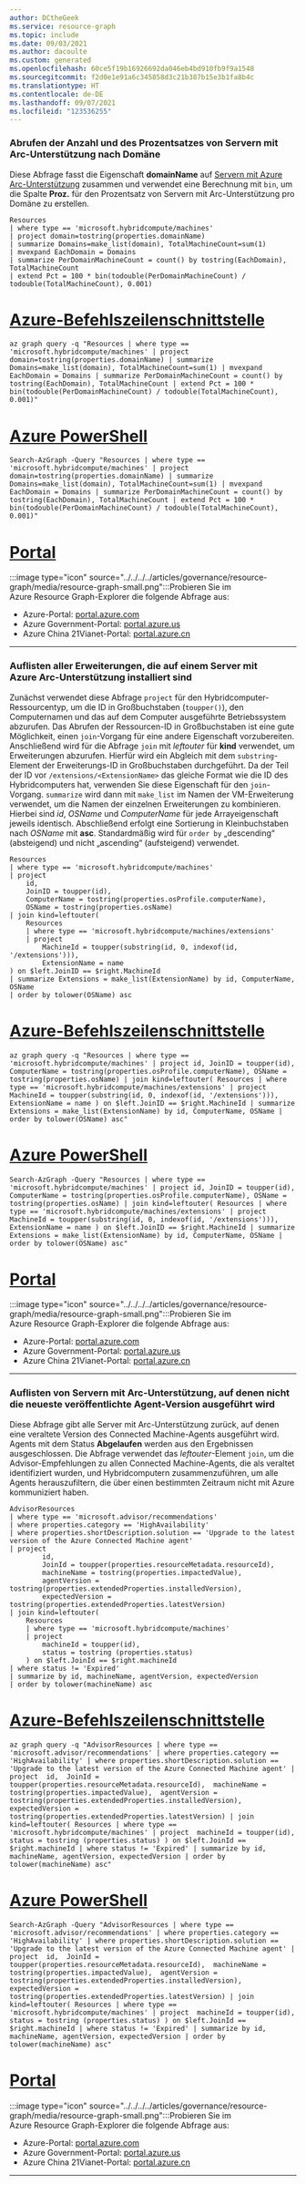 ```yaml
---
author: DCtheGeek
ms.service: resource-graph
ms.topic: include
ms.date: 09/03/2021
ms.author: dacoulte
ms.custom: generated
ms.openlocfilehash: 60ce5f19b16926692da046eb4bd910fb9f9a1548
ms.sourcegitcommit: f2d0e1e91a6c345858d3c21b387b15e3b1fa8b4c
ms.translationtype: HT
ms.contentlocale: de-DE
ms.lasthandoff: 09/07/2021
ms.locfileid: "123536255"
---
```

### <a name="get-count-and-percentage-of-arc-enabled-servers-by-domain"></a>Abrufen der Anzahl und des Prozentsatzes von Servern mit Arc-Unterstützung nach Domäne

Diese Abfrage fasst die Eigenschaft **domainName** auf [Servern mit Azure Arc-Unterstützung](../../../../articles/azure-arc/servers/overview.md) zusammen und verwendet eine Berechnung mit `bin`, um die Spalte **Proz.** für den Prozentsatz von Servern mit Arc-Unterstützung pro Domäne zu erstellen.

```kusto
Resources
| where type == 'microsoft.hybridcompute/machines'
| project domain=tostring(properties.domainName)
| summarize Domains=make_list(domain), TotalMachineCount=sum(1)
| mvexpand EachDomain = Domains
| summarize PerDomainMachineCount = count() by tostring(EachDomain), TotalMachineCount
| extend Pct = 100 * bin(todouble(PerDomainMachineCount) / todouble(TotalMachineCount), 0.001)
```

# <a name="azure-cli"></a>[Azure-Befehlszeilenschnittstelle](#tab/azure-cli)

```azurecli-interactive
az graph query -q "Resources | where type == 'microsoft.hybridcompute/machines' | project domain=tostring(properties.domainName) | summarize Domains=make_list(domain), TotalMachineCount=sum(1) | mvexpand EachDomain = Domains | summarize PerDomainMachineCount = count() by tostring(EachDomain), TotalMachineCount | extend Pct = 100 * bin(todouble(PerDomainMachineCount) / todouble(TotalMachineCount), 0.001)"
```

# <a name="azure-powershell"></a>[Azure PowerShell](#tab/azure-powershell)

```azurepowershell-interactive
Search-AzGraph -Query "Resources | where type == 'microsoft.hybridcompute/machines' | project domain=tostring(properties.domainName) | summarize Domains=make_list(domain), TotalMachineCount=sum(1) | mvexpand EachDomain = Domains | summarize PerDomainMachineCount = count() by tostring(EachDomain), TotalMachineCount | extend Pct = 100 * bin(todouble(PerDomainMachineCount) / todouble(TotalMachineCount), 0.001)"
```

# <a name="portal"></a>[Portal](#tab/azure-portal)

:::image type="icon" source="../../../../articles/governance/resource-graph/media/resource-graph-small.png":::Probieren Sie im Azure Resource Graph-Explorer die folgende Abfrage aus:

- Azure-Portal: <a href="https://portal.azure.com/?feature.customportal=false#blade/HubsExtension/ArgQueryBlade/query/Resources%0a%7c%20where%20type%20%3d%3d%20%27microsoft.hybridcompute%2fmachines%27%0a%7c%20project%20domain%3dtostring(properties.domainName)%0a%7c%20summarize%20Domains%3dmake_list(domain)%2c%20TotalMachineCount%3dsum(1)%0a%7c%20mvexpand%20EachDomain%20%3d%20Domains%0a%7c%20summarize%20PerDomainMachineCount%20%3d%20count()%20by%20tostring(EachDomain)%2c%20TotalMachineCount%0a%7c%20extend%20Pct%20%3d%20100%20*%20bin(todouble(PerDomainMachineCount)%20%2f%20todouble(TotalMachineCount)%2c%200.001)" target="_blank">portal.azure.com</a>
- Azure Government-Portal: <a href="https://portal.azure.us/?feature.customportal=false#blade/HubsExtension/ArgQueryBlade/query/Resources%0a%7c%20where%20type%20%3d%3d%20%27microsoft.hybridcompute%2fmachines%27%0a%7c%20project%20domain%3dtostring(properties.domainName)%0a%7c%20summarize%20Domains%3dmake_list(domain)%2c%20TotalMachineCount%3dsum(1)%0a%7c%20mvexpand%20EachDomain%20%3d%20Domains%0a%7c%20summarize%20PerDomainMachineCount%20%3d%20count()%20by%20tostring(EachDomain)%2c%20TotalMachineCount%0a%7c%20extend%20Pct%20%3d%20100%20*%20bin(todouble(PerDomainMachineCount)%20%2f%20todouble(TotalMachineCount)%2c%200.001)" target="_blank">portal.azure.us</a>
- Azure China 21Vianet-Portal: <a href="https://portal.azure.cn/?feature.customportal=false#blade/HubsExtension/ArgQueryBlade/query/Resources%0a%7c%20where%20type%20%3d%3d%20%27microsoft.hybridcompute%2fmachines%27%0a%7c%20project%20domain%3dtostring(properties.domainName)%0a%7c%20summarize%20Domains%3dmake_list(domain)%2c%20TotalMachineCount%3dsum(1)%0a%7c%20mvexpand%20EachDomain%20%3d%20Domains%0a%7c%20summarize%20PerDomainMachineCount%20%3d%20count()%20by%20tostring(EachDomain)%2c%20TotalMachineCount%0a%7c%20extend%20Pct%20%3d%20100%20*%20bin(todouble(PerDomainMachineCount)%20%2f%20todouble(TotalMachineCount)%2c%200.001)" target="_blank">portal.azure.cn</a>

---

### <a name="list-all-extensions-installed-on-an-azure-arc-enabled-server"></a>Auflisten aller Erweiterungen, die auf einem Server mit Azure Arc-Unterstützung installiert sind

Zunächst verwendet diese Abfrage `project` für den Hybridcomputer-Ressourcentyp, um die ID in Großbuchstaben (`toupper()`), den Computernamen und das auf dem Computer ausgeführte Betriebssystem abzurufen. Das Abrufen der Ressourcen-ID in Großbuchstaben ist eine gute Möglichkeit, einen `join`-Vorgang für eine andere Eigenschaft vorzubereiten. Anschließend wird für die Abfrage `join` mit _leftouter_ für **kind** verwendet, um Erweiterungen abzurufen. Hierfür wird ein Abgleich mit dem `substring`-Element der Erweiterungs-ID in Großbuchstaben durchgeführt. Da der Teil der ID vor `/extensions/<ExtensionName>` das gleiche Format wie die ID des Hybridcomputers hat, verwenden Sie diese Eigenschaft für den `join`-Vorgang. `summarize` wird dann mit `make_list` im Namen der VM-Erweiterung verwendet, um die Namen der einzelnen Erweiterungen zu kombinieren. Hierbei sind _id_, _OSName_ und _ComputerName_ für jede Arrayeigenschaft jeweils identisch. Abschließend erfolgt eine Sortierung in Kleinbuchstaben nach _OSName_ mit **asc**. Standardmäßig wird für `order by` „descending“ (absteigend) und nicht „ascending“ (aufsteigend) verwendet.

```kusto
Resources
| where type == 'microsoft.hybridcompute/machines'
| project
    id,
    JoinID = toupper(id),
    ComputerName = tostring(properties.osProfile.computerName),
    OSName = tostring(properties.osName)
| join kind=leftouter(
    Resources
    | where type == 'microsoft.hybridcompute/machines/extensions'
    | project
        MachineId = toupper(substring(id, 0, indexof(id, '/extensions'))),
        ExtensionName = name
) on $left.JoinID == $right.MachineId
| summarize Extensions = make_list(ExtensionName) by id, ComputerName, OSName
| order by tolower(OSName) asc
```

# <a name="azure-cli"></a>[Azure-Befehlszeilenschnittstelle](#tab/azure-cli)

```azurecli-interactive
az graph query -q "Resources | where type == 'microsoft.hybridcompute/machines' | project id, JoinID = toupper(id), ComputerName = tostring(properties.osProfile.computerName), OSName = tostring(properties.osName) | join kind=leftouter( Resources | where type == 'microsoft.hybridcompute/machines/extensions' | project  MachineId = toupper(substring(id, 0, indexof(id, '/extensions'))),  ExtensionName = name ) on $left.JoinID == $right.MachineId | summarize Extensions = make_list(ExtensionName) by id, ComputerName, OSName | order by tolower(OSName) asc"
```

# <a name="azure-powershell"></a>[Azure PowerShell](#tab/azure-powershell)

```azurepowershell-interactive
Search-AzGraph -Query "Resources | where type == 'microsoft.hybridcompute/machines' | project id, JoinID = toupper(id), ComputerName = tostring(properties.osProfile.computerName), OSName = tostring(properties.osName) | join kind=leftouter( Resources | where type == 'microsoft.hybridcompute/machines/extensions' | project  MachineId = toupper(substring(id, 0, indexof(id, '/extensions'))),  ExtensionName = name ) on $left.JoinID == $right.MachineId | summarize Extensions = make_list(ExtensionName) by id, ComputerName, OSName | order by tolower(OSName) asc"
```

# <a name="portal"></a>[Portal](#tab/azure-portal)

:::image type="icon" source="../../../../articles/governance/resource-graph/media/resource-graph-small.png":::Probieren Sie im Azure Resource Graph-Explorer die folgende Abfrage aus:

- Azure-Portal: <a href="https://portal.azure.com/?feature.customportal=false#blade/HubsExtension/ArgQueryBlade/query/Resources%0a%7c%20where%20type%20%3d%3d%20%27microsoft.hybridcompute%2fmachines%27%0a%7c%20project%0a%09id%2c%0a%09JoinID%20%3d%20toupper(id)%2c%0a%09ComputerName%20%3d%20tostring(properties.osProfile.computerName)%2c%0a%09OSName%20%3d%20tostring(properties.osName)%0a%7c%20join%20kind%3dleftouter(%0a%09Resources%0a%09%7c%20where%20type%20%3d%3d%20%27microsoft.hybridcompute%2fmachines%2fextensions%27%0a%09%7c%20project%0a%09%09MachineId%20%3d%20toupper(substring(id%2c%200%2c%20indexof(id%2c%20%27%2fextensions%27)))%2c%0a%09%09ExtensionName%20%3d%20name%0a)%20on%20%24left.JoinID%20%3d%3d%20%24right.MachineId%0a%7c%20summarize%20Extensions%20%3d%20make_list(ExtensionName)%20by%20id%2c%20ComputerName%2c%20OSName%0a%7c%20order%20by%20tolower(OSName)%20asc" target="_blank">portal.azure.com</a>
- Azure Government-Portal: <a href="https://portal.azure.us/?feature.customportal=false#blade/HubsExtension/ArgQueryBlade/query/Resources%0a%7c%20where%20type%20%3d%3d%20%27microsoft.hybridcompute%2fmachines%27%0a%7c%20project%0a%09id%2c%0a%09JoinID%20%3d%20toupper(id)%2c%0a%09ComputerName%20%3d%20tostring(properties.osProfile.computerName)%2c%0a%09OSName%20%3d%20tostring(properties.osName)%0a%7c%20join%20kind%3dleftouter(%0a%09Resources%0a%09%7c%20where%20type%20%3d%3d%20%27microsoft.hybridcompute%2fmachines%2fextensions%27%0a%09%7c%20project%0a%09%09MachineId%20%3d%20toupper(substring(id%2c%200%2c%20indexof(id%2c%20%27%2fextensions%27)))%2c%0a%09%09ExtensionName%20%3d%20name%0a)%20on%20%24left.JoinID%20%3d%3d%20%24right.MachineId%0a%7c%20summarize%20Extensions%20%3d%20make_list(ExtensionName)%20by%20id%2c%20ComputerName%2c%20OSName%0a%7c%20order%20by%20tolower(OSName)%20asc" target="_blank">portal.azure.us</a>
- Azure China 21Vianet-Portal: <a href="https://portal.azure.cn/?feature.customportal=false#blade/HubsExtension/ArgQueryBlade/query/Resources%0a%7c%20where%20type%20%3d%3d%20%27microsoft.hybridcompute%2fmachines%27%0a%7c%20project%0a%09id%2c%0a%09JoinID%20%3d%20toupper(id)%2c%0a%09ComputerName%20%3d%20tostring(properties.osProfile.computerName)%2c%0a%09OSName%20%3d%20tostring(properties.osName)%0a%7c%20join%20kind%3dleftouter(%0a%09Resources%0a%09%7c%20where%20type%20%3d%3d%20%27microsoft.hybridcompute%2fmachines%2fextensions%27%0a%09%7c%20project%0a%09%09MachineId%20%3d%20toupper(substring(id%2c%200%2c%20indexof(id%2c%20%27%2fextensions%27)))%2c%0a%09%09ExtensionName%20%3d%20name%0a)%20on%20%24left.JoinID%20%3d%3d%20%24right.MachineId%0a%7c%20summarize%20Extensions%20%3d%20make_list(ExtensionName)%20by%20id%2c%20ComputerName%2c%20OSName%0a%7c%20order%20by%20tolower(OSName)%20asc" target="_blank">portal.azure.cn</a>

---

### <a name="list-arc-enabled-servers-not-running-latest-released-agent-version"></a>Auflisten von Servern mit Arc-Unterstützung, auf denen nicht die neueste veröffentlichte Agent-Version ausgeführt wird

Diese Abfrage gibt alle Server mit Arc-Unterstützung zurück, auf denen eine veraltete Version des Connected Machine-Agents ausgeführt wird. Agents mit dem Status **Abgelaufen** werden aus den Ergebnissen ausgeschlossen. Die Abfrage verwendet das _leftouter_-Element `join`, um die Advisor-Empfehlungen zu allen Connected Machine-Agents, die als veraltet identifiziert wurden, und Hybridcomputern zusammenzuführen, um alle Agents herauszufiltern, die über einen bestimmten Zeitraum nicht mit Azure kommuniziert haben.

```kusto
AdvisorResources
| where type == 'microsoft.advisor/recommendations'
| where properties.category == 'HighAvailability'
| where properties.shortDescription.solution == 'Upgrade to the latest version of the Azure Connected Machine agent'
| project
        id,
        JoinId = toupper(properties.resourceMetadata.resourceId),
        machineName = tostring(properties.impactedValue),
        agentVersion = tostring(properties.extendedProperties.installedVersion),
        expectedVersion = tostring(properties.extendedProperties.latestVersion)
| join kind=leftouter(
    Resources
    | where type == 'microsoft.hybridcompute/machines'
    | project
        machineId = toupper(id),
        status = tostring (properties.status)
    ) on $left.JoinId == $right.machineId
| where status != 'Expired'
| summarize by id, machineName, agentVersion, expectedVersion
| order by tolower(machineName) asc
```

# <a name="azure-cli"></a>[Azure-Befehlszeilenschnittstelle](#tab/azure-cli)

```azurecli-interactive
az graph query -q "AdvisorResources | where type == 'microsoft.advisor/recommendations' | where properties.category == 'HighAvailability' | where properties.shortDescription.solution == 'Upgrade to the latest version of the Azure Connected Machine agent' | project  id,  JoinId = toupper(properties.resourceMetadata.resourceId),  machineName = tostring(properties.impactedValue),  agentVersion = tostring(properties.extendedProperties.installedVersion),  expectedVersion = tostring(properties.extendedProperties.latestVersion) | join kind=leftouter( Resources | where type == 'microsoft.hybridcompute/machines' | project  machineId = toupper(id),  status = tostring (properties.status) ) on $left.JoinId == $right.machineId | where status != 'Expired' | summarize by id, machineName, agentVersion, expectedVersion | order by tolower(machineName) asc"
```

# <a name="azure-powershell"></a>[Azure PowerShell](#tab/azure-powershell)

```azurepowershell-interactive
Search-AzGraph -Query "AdvisorResources | where type == 'microsoft.advisor/recommendations' | where properties.category == 'HighAvailability' | where properties.shortDescription.solution == 'Upgrade to the latest version of the Azure Connected Machine agent' | project  id,  JoinId = toupper(properties.resourceMetadata.resourceId),  machineName = tostring(properties.impactedValue),  agentVersion = tostring(properties.extendedProperties.installedVersion),  expectedVersion = tostring(properties.extendedProperties.latestVersion) | join kind=leftouter( Resources | where type == 'microsoft.hybridcompute/machines' | project  machineId = toupper(id),  status = tostring (properties.status) ) on $left.JoinId == $right.machineId | where status != 'Expired' | summarize by id, machineName, agentVersion, expectedVersion | order by tolower(machineName) asc"
```

# <a name="portal"></a>[Portal](#tab/azure-portal)

:::image type="icon" source="../../../../articles/governance/resource-graph/media/resource-graph-small.png":::Probieren Sie im Azure Resource Graph-Explorer die folgende Abfrage aus:

- Azure-Portal: <a href="https://portal.azure.com/?feature.customportal=false#blade/HubsExtension/ArgQueryBlade/query/AdvisorResources%0a%7c%20where%20type%20%3d%3d%20%27microsoft.advisor%2frecommendations%27%0a%7c%20where%20properties.category%20%3d%3d%20%27HighAvailability%27%0a%7c%20where%20properties.shortDescription.solution%20%3d%3d%20%27Upgrade%20to%20the%20latest%20version%20of%20the%20Azure%20Connected%20Machine%20agent%27%0a%7c%20project%0a%09%09id%2c%0a%09%09JoinId%20%3d%20toupper(properties.resourceMetadata.resourceId)%2c%0a%09%09machineName%20%3d%20tostring(properties.impactedValue)%2c%0a%09%09agentVersion%20%3d%20tostring(properties.extendedProperties.installedVersion)%2c%0a%09%09expectedVersion%20%3d%20tostring(properties.extendedProperties.latestVersion)%0a%7c%20join%20kind%3dleftouter(%0a%09Resources%0a%09%7c%20where%20type%20%3d%3d%20%27microsoft.hybridcompute%2fmachines%27%0a%09%7c%20project%0a%09%09machineId%20%3d%20toupper(id)%2c%0a%09%09status%20%3d%20tostring%20(properties.status)%0a%09)%20on%20%24left.JoinId%20%3d%3d%20%24right.machineId%0a%7c%20where%20status%20!%3d%20%27Expired%27%0a%7c%20summarize%20by%20id%2c%20machineName%2c%20agentVersion%2c%20expectedVersion%0a%7c%20order%20by%20tolower(machineName)%20asc" target="_blank">portal.azure.com</a>
- Azure Government-Portal: <a href="https://portal.azure.us/?feature.customportal=false#blade/HubsExtension/ArgQueryBlade/query/AdvisorResources%0a%7c%20where%20type%20%3d%3d%20%27microsoft.advisor%2frecommendations%27%0a%7c%20where%20properties.category%20%3d%3d%20%27HighAvailability%27%0a%7c%20where%20properties.shortDescription.solution%20%3d%3d%20%27Upgrade%20to%20the%20latest%20version%20of%20the%20Azure%20Connected%20Machine%20agent%27%0a%7c%20project%0a%09%09id%2c%0a%09%09JoinId%20%3d%20toupper(properties.resourceMetadata.resourceId)%2c%0a%09%09machineName%20%3d%20tostring(properties.impactedValue)%2c%0a%09%09agentVersion%20%3d%20tostring(properties.extendedProperties.installedVersion)%2c%0a%09%09expectedVersion%20%3d%20tostring(properties.extendedProperties.latestVersion)%0a%7c%20join%20kind%3dleftouter(%0a%09Resources%0a%09%7c%20where%20type%20%3d%3d%20%27microsoft.hybridcompute%2fmachines%27%0a%09%7c%20project%0a%09%09machineId%20%3d%20toupper(id)%2c%0a%09%09status%20%3d%20tostring%20(properties.status)%0a%09)%20on%20%24left.JoinId%20%3d%3d%20%24right.machineId%0a%7c%20where%20status%20!%3d%20%27Expired%27%0a%7c%20summarize%20by%20id%2c%20machineName%2c%20agentVersion%2c%20expectedVersion%0a%7c%20order%20by%20tolower(machineName)%20asc" target="_blank">portal.azure.us</a>
- Azure China 21Vianet-Portal: <a href="https://portal.azure.cn/?feature.customportal=false#blade/HubsExtension/ArgQueryBlade/query/AdvisorResources%0a%7c%20where%20type%20%3d%3d%20%27microsoft.advisor%2frecommendations%27%0a%7c%20where%20properties.category%20%3d%3d%20%27HighAvailability%27%0a%7c%20where%20properties.shortDescription.solution%20%3d%3d%20%27Upgrade%20to%20the%20latest%20version%20of%20the%20Azure%20Connected%20Machine%20agent%27%0a%7c%20project%0a%09%09id%2c%0a%09%09JoinId%20%3d%20toupper(properties.resourceMetadata.resourceId)%2c%0a%09%09machineName%20%3d%20tostring(properties.impactedValue)%2c%0a%09%09agentVersion%20%3d%20tostring(properties.extendedProperties.installedVersion)%2c%0a%09%09expectedVersion%20%3d%20tostring(properties.extendedProperties.latestVersion)%0a%7c%20join%20kind%3dleftouter(%0a%09Resources%0a%09%7c%20where%20type%20%3d%3d%20%27microsoft.hybridcompute%2fmachines%27%0a%09%7c%20project%0a%09%09machineId%20%3d%20toupper(id)%2c%0a%09%09status%20%3d%20tostring%20(properties.status)%0a%09)%20on%20%24left.JoinId%20%3d%3d%20%24right.machineId%0a%7c%20where%20status%20!%3d%20%27Expired%27%0a%7c%20summarize%20by%20id%2c%20machineName%2c%20agentVersion%2c%20expectedVersion%0a%7c%20order%20by%20tolower(machineName)%20asc" target="_blank">portal.azure.cn</a>

---

